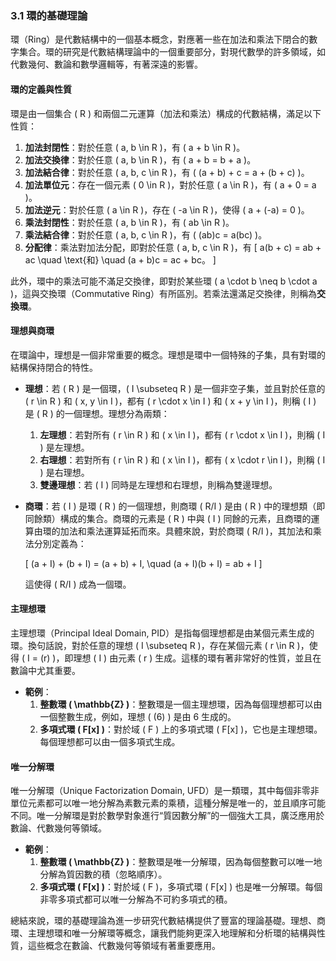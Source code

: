 ### 3.1 環的基礎理論

環（Ring）是代數結構中的一個基本概念，對應著一些在加法和乘法下閉合的數字集合。環的研究是代數結構理論中的一個重要部分，對現代數學的許多領域，如代數幾何、數論和數學邏輯等，有著深遠的影響。

#### 環的定義與性質

環是由一個集合 \( R \) 和兩個二元運算（加法和乘法）構成的代數結構，滿足以下性質：

1. **加法封閉性**：對於任意 \( a, b \in R \)，有 \( a + b \in R \)。
2. **加法交換律**：對於任意 \( a, b \in R \)，有 \( a + b = b + a \)。
3. **加法結合律**：對於任意 \( a, b, c \in R \)，有 \( (a + b) + c = a + (b + c) \)。
4. **加法單位元**：存在一個元素 \( 0 \in R \)，對於任意 \( a \in R \)，有 \( a + 0 = a \)。
5. **加法逆元**：對於任意 \( a \in R \)，存在 \( -a \in R \)，使得 \( a + (-a) = 0 \)。
6. **乘法封閉性**：對於任意 \( a, b \in R \)，有 \( ab \in R \)。
7. **乘法結合律**：對於任意 \( a, b, c \in R \)，有 \( (ab)c = a(bc) \)。
8. **分配律**：乘法對加法分配，即對於任意 \( a, b, c \in R \)，有
   \[
   a(b + c) = ab + ac \quad \text{和} \quad (a + b)c = ac + bc。
   \]

此外，環中的乘法可能不滿足交換律，即對於某些環 \( a \cdot b \neq b \cdot a \)，這與交換環（Commutative Ring）有所區別。若乘法還滿足交換律，則稱為**交換環**。

#### 理想與商環

在環論中，理想是一個非常重要的概念。理想是環中一個特殊的子集，具有對環的結構保持閉合的特性。

- **理想**：若 \( R \) 是一個環，\( I \subseteq R \) 是一個非空子集，並且對於任意的 \( r \in R \) 和 \( x, y \in I \)，都有 \( r \cdot x \in I \) 和 \( x + y \in I \)，則稱 \( I \) 是 \( R \) 的一個理想。理想分為兩類：
  1. **左理想**：若對所有 \( r \in R \) 和 \( x \in I \)，都有 \( r \cdot x \in I \)，則稱 \( I \) 是左理想。
  2. **右理想**：若對所有 \( r \in R \) 和 \( x \in I \)，都有 \( x \cdot r \in I \)，則稱 \( I \) 是右理想。
  3. **雙邊理想**：若 \( I \) 同時是左理想和右理想，則稱為雙邊理想。

- **商環**：若 \( I \) 是環 \( R \) 的一個理想，則商環 \( R/I \) 是由 \( R \) 中的理想類（即同餘類）構成的集合。商環的元素是 \( R \) 中與 \( I \) 同餘的元素，且商環的運算由環的加法和乘法運算延拓而來。具體來說，對於商環 \( R/I \)，其加法和乘法分別定義為：

  \[
  (a + I) + (b + I) = (a + b) + I, \quad (a + I)(b + I) = ab + I
  \]

  這使得 \( R/I \) 成為一個環。

#### 主理想環

主理想環（Principal Ideal Domain, PID）是指每個理想都是由某個元素生成的環。換句話說，對於任意的理想 \( I \subseteq R \)，存在某個元素 \( r \in R \)，使得 \( I = (r) \)，即理想 \( I \) 由元素 \( r \) 生成。這樣的環有著非常好的性質，並且在數論中尤其重要。

- **範例**：
  1. **整數環 \( \mathbb{Z} \)**：整數環是一個主理想環，因為每個理想都可以由一個整數生成，例如，理想 \( (6) \) 是由 6 生成的。
  2. **多項式環 \( F[x] \)**：對於域 \( F \) 上的多項式環 \( F[x] \)，它也是主理想環。每個理想都可以由一個多項式生成。

#### 唯一分解環

唯一分解環（Unique Factorization Domain, UFD）是一類環，其中每個非零非單位元素都可以唯一地分解為素數元素的乘積，這種分解是唯一的，並且順序可能不同。唯一分解環是對於數學對象進行“質因數分解”的一個強大工具，廣泛應用於數論、代數幾何等領域。

- **範例**：
  1. **整數環 \( \mathbb{Z} \)**：整數環是唯一分解環，因為每個整數可以唯一地分解為質因數的積（忽略順序）。
  2. **多項式環 \( F[x] \)**：對於域 \( F \)，多項式環 \( F[x] \) 也是唯一分解環。每個非零多項式都可以唯一分解為不可約多項式的積。

總結來說，環的基礎理論為進一步研究代數結構提供了豐富的理論基礎。理想、商環、主理想環和唯一分解環等概念，讓我們能夠更深入地理解和分析環的結構與性質，這些概念在數論、代數幾何等領域有著重要應用。
